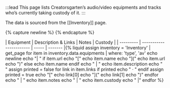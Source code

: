 :::lead
This page lists Creatorsgarten’s audio/video equipments and tracks who’s currently taking custody of it.
:::

The data is sourced from the [[Inventory]] page.

{% capture newline %}
{% endcapture %}

| Equipment | Description &amp; Links | Notes | Custody |
| --------- | ----------------------- | ----- | ------- |{% liquid
assign inventory = 'Inventory' | get_page
for item in inventory.data.equipments | where: 'type', 'av'
  echo newline
  echo "| "
  if item.url
    echo "["
    echo item.name
    echo "]("
    echo item.url
    echo ")"
  else
    echo item.name
  endif
  echo " | "
  echo item.description
  echo "<br>"
  assign printed = false
  for link in item.links
    if printed
      echo " &middot; "
    endif
    assign printed = true
    echo "["
    echo link[0]
    echo "]("
    echo link[1]
    echo ")"
  endfor
  echo " | "
  echo item.notes
  echo " | "
  echo item.custody
  echo " |"
endfor
%}
